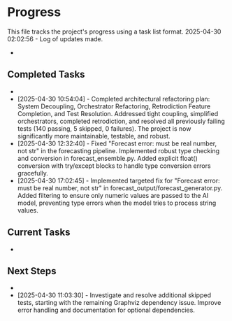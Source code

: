 # Progress

This file tracks the project's progress using a task list format.
2025-04-30 02:02:56 - Log of updates made.

*

## Completed Tasks

*
* [2025-04-30 10:54:04] - Completed architectural refactoring plan: System Decoupling, Orchestrator Refactoring, Retrodiction Feature Completion, and Test Resolution. Addressed tight coupling, simplified orchestrators, completed retrodiction, and resolved all previously failing tests (140 passing, 5 skipped, 0 failures). The project is now significantly more maintainable, testable, and robust.
* [2025-04-30 12:32:40] - Fixed "Forecast error: must be real number, not str" in the forecasting pipeline. Implemented robust type checking and conversion in forecast_ensemble.py. Added explicit float() conversion with try/except blocks to handle type conversion errors gracefully.
* [2025-04-30 17:02:45] - Implemented targeted fix for "Forecast error: must be real number, not str" in forecast_output/forecast_generator.py. Added filtering to ensure only numeric values are passed to the AI model, preventing type errors when the model tries to process string values.

## Current Tasks

*

## Next Steps

*
* [2025-04-30 11:03:30] - Investigate and resolve additional skipped tests, starting with the remaining Graphviz dependency issue. Improve error handling and documentation for optional dependencies.